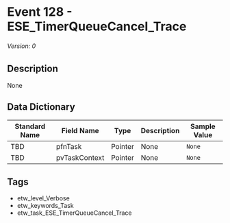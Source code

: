 # Event 128 - ESE_TimerQueueCancel_Trace
###### Version: 0

## Description
None

## Data Dictionary
|Standard Name|Field Name|Type|Description|Sample Value|
|---|---|---|---|---|
|TBD|pfnTask|Pointer|None|`None`|
|TBD|pvTaskContext|Pointer|None|`None`|

## Tags
* etw_level_Verbose
* etw_keywords_Task
* etw_task_ESE_TimerQueueCancel_Trace